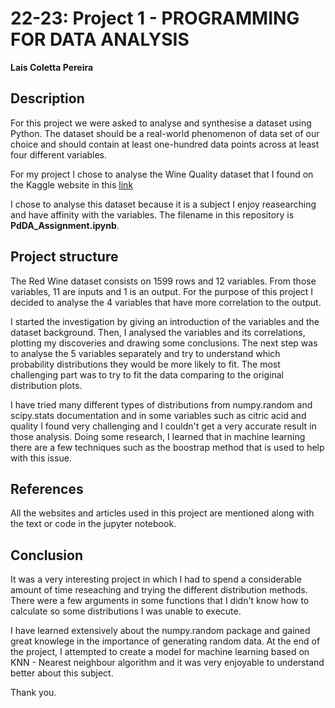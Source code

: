# 22-23: Project 1 - PROGRAMMING FOR DATA ANALYSIS

<b>Lais Coletta Pereira</b>

## Description

For this project we were asked to analyse and synthesise a dataset using Python. The dataset should be a real-world phenomenon of data set of our choice and should contain at least one-hundred data points across at least four different variables. 

For my project I chose to analyse the Wine Quality dataset that I found on the Kaggle website in this [link](https://www.kaggle.com/datasets/uciml/red-wine-quality-cortez-et-al-2009)

I chose to analyse this dataset because it is a subject I enjoy reasearching and have affinity with the variables. The filename in this repository is <b>PdDA_Assignment.ipynb</b>.

## Project structure

The Red Wine dataset consists on 1599 rows and 12 variables. From those variables, 11 are inputs and 1 is an output. For the purpose of this project I decided to analyse the 4 variables that have more correlation to the output.

I started the investigation by giving an introduction of the variables and the dataset background. Then, I analysed the variables and its correlations, plotting my discoveries and drawing some conclusions. The next step was to analyse the 5 variables separately and try to understand which probability distributions they would be more likely to fit. The most challenging part was to try to fit the data comparing to the original distribution plots. 

I have tried many different types of distributions from numpy.random and scipy.stats documentation and in some variables such as citric acid and quality I found very challenging and I couldn't get a very accurate result in those analysis. Doing some research, I learned that in machine learning there are a few techniques such as the boostrap method that is used to help with this issue.

## References

All the websites and articles used in this project are mentioned along with the text or code in the jupyter notebook.

## Conclusion

It was a very interesting project in which I had to spend a considerable amount of time reseaching and trying the different distribution methods. There were a few arguments in some functions that I didn't know how to calculate so some distributions I was unable to execute. 

I have learned extensively about the numpy.random package and gained great knowlege in the importance of generating random data. At the end of the project, I attempted to create a model for machine learning based on KNN - Nearest neighbour algorithm and it was very enjoyable to understand better about this subject. 

Thank you.
